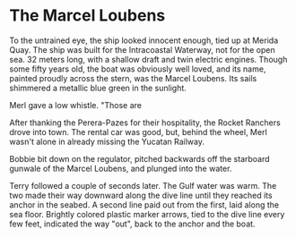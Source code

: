 # The Marcel Loubens

To the untrained eye, the ship looked innocent enough, tied up at Merida Quay. The ship was built for the Intracoastal Waterway, not for the open sea. 32 meters long, with a shallow draft and twin electric engines. Though some fifty years old, the boat was obviously well loved, and its name, painted proudly across the stern, was the Marcel Loubens. Its sails shimmered a metallic blue green in the sunlight. 

Merl gave a low whistle. "Those are 

After thanking the Perera-Pazes for their hospitality, the Rocket Ranchers drove into town. The rental car was good, but, behind the wheel, Merl wasn't alone in already missing the Yucatan Railway.

Bobbie bit down on the regulator, pitched backwards off the starboard gunwale of the Marcel Loubens, and plunged into the water. 

Terry followed a couple of seconds later. The Gulf water was warm. The two made their way downward along the dive line until they reached its anchor in the seabed. A second line paid out from the first, laid along the sea floor. Brightly colored plastic marker arrows, tied to the dive line every few feet, indicated the way "out", back to the anchor and the boat. 
